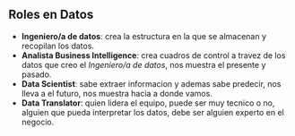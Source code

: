 ## Roles en Datos

- **Ingeniero/a de datos**: crea la estructura en la que se almacenan y recopilan los datos.
- **Analista Business Intelligence**: crea cuadros de control a travez de los datos que creo el *Ingeniero/a de datos*, nos muestra el presente y pasado.
- **Data Scientist**: sabe extraer informacion y ademas sabe predecir, nos lleva a el futuro, nos muestra hacia a donde vamos.
- **Data Translator**: quien lidera el equipo, puede ser muy tecnico o no, alguien que pueda interpretar los datos, debe ser alguien experto en el negocio.